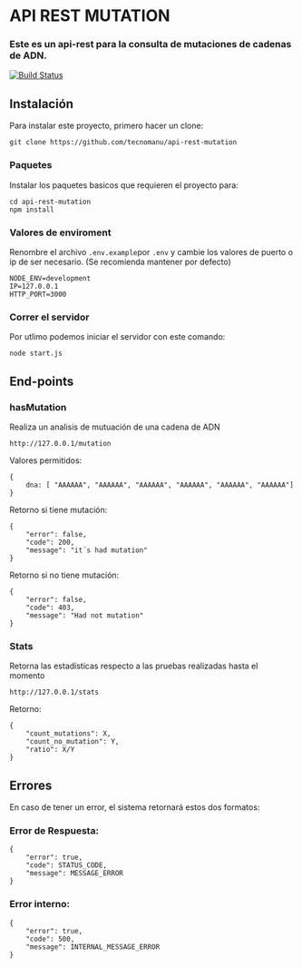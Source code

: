 # API REST MUTATION
### Este es un api-rest para la consulta de mutaciones de cadenas de ADN.
[![Build Status](https://travis-ci.org/joemccann/dillinger.svg?branch=master)](https://travis-ci.org/joemccann/dillinger)
## Instalación
Para instalar este proyecto, primero hacer un clone:
```
git clone https://github.com/tecnomanu/api-rest-mutation
```

### Paquetes
Instalar los paquetes basicos que requieren el proyecto para:
```
cd api-rest-mutation
npm install
```

### Valores de enviroment
Renombre el archivo ```.env.example```por ```.env``` y cambie los valores de puerto o ip de ser necesario.
(Se recomienda mantener por defecto)

```
NODE_ENV=development
IP=127.0.0.1
HTTP_PORT=3000
```

### Correr el servidor
Por utlimo podemos iniciar el servidor con este comando:
```
node start.js
```


## End-points
### hasMutation
Realiza un analisis de mutuación de una cadena de ADN
```
http://127.0.0.1/mutation
```

Valores permitidos:
```
{
    dna: [ "AAAAAA", "AAAAAA", "AAAAAA", "AAAAAA", "AAAAAA", "AAAAAA"]
}
```

Retorno si tiene mutación:
````
{
    "error": false,
    "code": 200,
    "message": "it´s had mutation"
}
````

Retorno si no tiene mutación:
````
{
    "error": false,
    "code": 403,
    "message": "Had not mutation"
}
````

### Stats
Retorna las estadisticas respecto a las pruebas realizadas hasta el momento
```
http://127.0.0.1/stats
```
Retorno:
````
{
    "count_mutations": X,
    "count_no_mutation": Y,
    "ratio": X/Y
}
````

## Errores
En caso de tener un error, el sistema retornará estos dos formatos:

### Error de Respuesta:
```
{
    "error": true,
    "code": STATUS_CODE,
    "message": MESSAGE_ERROR
}
```

### Error interno:
```
{
    "error": true,
    "code": 500,
    "message": INTERNAL_MESSAGE_ERROR
}
```